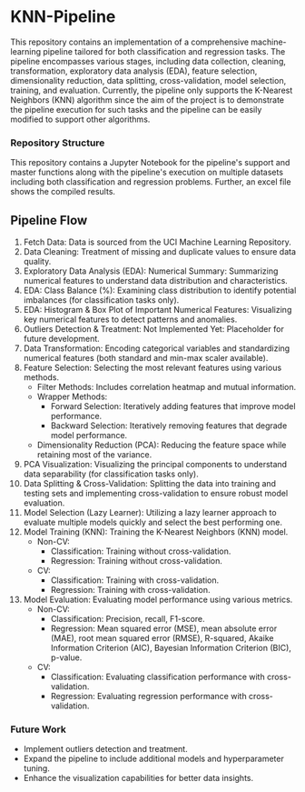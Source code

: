 # KNN-Pipeline
This repository contains an implementation of a comprehensive machine-learning pipeline tailored for both classification and regression tasks. The pipeline encompasses various stages, including data collection, cleaning, transformation, exploratory data analysis (EDA), feature selection, dimensionality reduction, data splitting, cross-validation, model selection, training, and evaluation. Currently, the pipeline only supports the K-Nearest Neighbors (KNN) algorithm since the aim of the project is to demonstrate the pipeline execution for such tasks and the pipeline can be easily modified to support other algorithms.

### Repository Structure
This repository contains a Jupyter Notebook for the pipeline's support and master functions along with the pipeline's execution on multiple datasets including both classification and regression problems. Further, an excel file shows the compiled results.

## Pipeline Flow
1) Fetch Data: Data is sourced from the UCI Machine Learning Repository.
2) Data Cleaning: Treatment of missing and duplicate values to ensure data quality.
3) Exploratory Data Analysis (EDA): Numerical Summary: Summarizing numerical features to understand data distribution and characteristics.
4) EDA: Class Balance (%): Examining class distribution to identify potential imbalances (for classification tasks only).
5) EDA: Histogram & Box Plot of Important Numerical Features: Visualizing key numerical features to detect patterns and anomalies.
6) Outliers Detection & Treatment: Not Implemented Yet: Placeholder for future development.
7) Data Transformation: Encoding categorical variables and standardizing numerical features (both standard and min-max scaler available).
8) Feature Selection: Selecting the most relevant features using various methods.
   * Filter Methods: Includes correlation heatmap and mutual information.
   * Wrapper Methods:
       * Forward Selection: Iteratively adding features that improve model performance.
       * Backward Selection: Iteratively removing features that degrade model performance.
    * Dimensionality Reduction (PCA): Reducing the feature space while retaining most of the variance.
9) PCA Visualization: Visualizing the principal components to understand data separability (for classification tasks only).
10) Data Splitting & Cross-Validation: Splitting the data into training and testing sets and implementing cross-validation to ensure robust model evaluation.
11) Model Selection (Lazy Learner): Utilizing a lazy learner approach to evaluate multiple models quickly and select the best performing one.
12) Model Training (KNN): Training the K-Nearest Neighbors (KNN) model.
    * Non-CV:
       * Classification: Training without cross-validation.
       * Regression: Training without cross-validation.
    * CV:
       * Classification: Training with cross-validation.
       * Regression: Training with cross-validation.
13) Model Evaluation: Evaluating model performance using various metrics.
    * Non-CV:
       * Classification: Precision, recall, F1-score.
       * Regression: Mean squared error (MSE), mean absolute error (MAE), root mean squared error (RMSE), R-squared, Akaike Information Criterion (AIC), Bayesian Information Criterion (BIC), p-value.
    * CV:
       * Classification: Evaluating classification performance with cross-validation.
       * Regression: Evaluating regression performance with cross-validation.

### Future Work
* Implement outliers detection and treatment.
* Expand the pipeline to include additional models and hyperparameter tuning.
* Enhance the visualization capabilities for better data insights.
